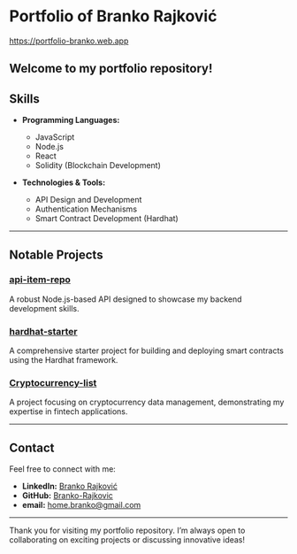 # Portfolio of Branko Rajković

https://portfolio-branko.web.app

## Welcome to my portfolio repository!

## Skills

- **Programming Languages:**

  - JavaScript
  - Node.js
  - React
  - Solidity (Blockchain Development)

- **Technologies & Tools:**
  - API Design and Development
  - Authentication Mechanisms
  - Smart Contract Development (Hardhat)

---

## Notable Projects

### [api-item-repo](https://github.com/Branko-Rajkovic/api-item-repo)

A robust Node.js-based API designed to showcase my backend development skills.

### [hardhat-starter](https://github.com/Branko-Rajkovic/hardhat-starter)

A comprehensive starter project for building and deploying smart contracts using the Hardhat framework.

### [Cryptocurrency-list](https://github.com/Branko-Rajkovic/Cryptocurrency-list)

A project focusing on cryptocurrency data management, demonstrating my expertise in fintech applications.

---

## Contact

Feel free to connect with me:

- **LinkedIn:** [Branko Rajković](https://www.linkedin.com/in/branko-rajkovic-755804153)
- **GitHub:** [Branko-Rajkovic](https://github.com/Branko-Rajkovic)
- **email:** home.branko@gmail.com

---

Thank you for visiting my portfolio repository. I’m always open to collaborating on exciting projects or discussing innovative ideas!

